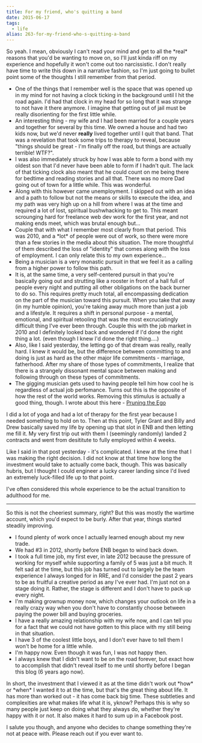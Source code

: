 ```yaml
---
title: For my friend, who's quitting a band
date: 2015-06-17
tags: 
  - life
alias: 263-for-my-friend-who-s-quitting-a-band
---
```


So yeah. I mean, obviously I can't read your mind and get to all the \*real\* reasons that you'd be wanting to move on, so I'll just kinda riff on my experience and hopefully it won't come out too narcissistic. I don't really have time to write this down in a narrative fashion, so I'm just going to bullet point some of the thoughts I still remember from that period.

- One of the things that I remember well is the space that was opened up in my mind for not having a clock ticking in the background until I hit the road again. I'd had that clock in my head for so long that it was strange to not have it there anymore. I imagine that getting out of jail must be really disorienting for the first little while.
- An interesting thing - my wife and I had been married for a couple years and together for several by this time. We owned a house and had two kids now, but we'd never **really** lived together until I quit that band. That was a revelation that took some trips to therapy to reveal, because "things should be great - I'm finally off the road, but things are actually terrible! WTF?".
- I was also immediately struck by how I was able to form a bond with my oldest son that I'd never have been able to form if I hadn't quit. The lack of that ticking clock also meant that he could count on me being there for bedtime and reading stories and all that. There was no more Dad going out of town for a little while. This was wonderful.
- Along with this however came unemployment. I skipped out with an idea and a path to follow but not the means or skills to execute the idea, and my path was very high up on a hill from where I was at the time and required a lot of lost, spiritual bushwhacking to get to. This meant scrounging hard for freelance web dev work for the first year, and not making ends meet, which was brutal enough but...
- Couple that with what I remember most clearly from that period. This was 2010, and a \*lot\* of people were out of work, so there were more than a few stories in the media about this situation. The more thoughtful of them described the loss of "identity" that comes along with the loss of employment. I can only relate this to my own experience...
 - Being a musician is a very monastic pursuit in that we feel it as a calling from a higher power to follow this path. 
 - It is, at the same time, a very self-centered pursuit in that you're basically going out and strutting like a rooster in front of a hall full of people every night and putting all other obligations on the back burner to do so. This requires pretty much total, all encompassing dedication on the part of the musician toward this pursuit. When you take that away (in my humble opinion), you're taking away much more than just a job and a lifestyle. It requires a shift in personal purpose - a mental, emotional, and spiritual retooling that was the most excruciatingly difficult thing I've ever been through. Couple this with the job market in 2010 and I definitely looked back and wondered if I'd done the right thing a lot. (even though I knew I'd done the right thing....)
 - Also, like I said yesterday, the letting go of that dream was really, really hard. I knew it would be, but the difference between committing to and doing is just as hard as the other major life commitments - marriage, fatherhood. After my share of those types of commitments, I realize that there is a strangely dissonant mental space between making and following through on these types of commitments.
- The gigging musician gets used to having people tell him how cool he is regardless of actual job perfomance. Turns out this is the opposite of how the rest of the world works. Removing this stimulus is actually a good thing, though. I wrote about this here - [Pruning the Ego](posts/pruning-the-ego)

I did a lot of yoga and had a lot of therapy for the first year because I needed something to hold on to. Then at this point, Tyler Grant and Billy and Drew basically saved my life by opening up that slot in ENB and then letting me fill it. My very first trip out with them I (seemingly randomly) landed 2 contracts and went from desititute to fully employed within 4 weeks.

Like I said in that post yesterday - it's complicated. I knew at the time that I was making the right decision. I did not know at that time how long the investment would take to actually come back, though. This was basically hubris, but I thought I could engineer a lucky career landing since I'd lived an extremely luck-filled life up to that point.

I've often considered this whole experience to be the actual transition to adulthood for me. 

---

So this is not the cheeriest summary, right? But this was mostly the wartime account, which you'd expect to be burly. After that year, things started steadily improving. 

- I found plenty of work once I actually learned enough about my new trade. 
- We had #3 in 2012, shortly before ENB began to wind back down. 
- I took a full time job, my first ever, in late 2012 because the pressure of working for myself while supporting a family of 5 was just a bit much. It felt sad at the time, but this job has turned out to largely be the team experience I always longed for in RRE, and I'd consider the past 2 years to be as fruitful a creative period as any I've ever had. I'm just not on a stage doing it. Rather, the stage is different and I don't have to pack up every night.
- I'm making grownup money now, which changes your outlook on life in a really crazy way when you don't have to constantly choose between paying the power bill and buying groceries.
- I have a really amazing relationship with my wife now, and I can tell you for a fact that we could not have gotten to this place with my still being in that situation.
- I have 3 of the coolest little boys, and I don't ever have to tell them I won't be home for a little while. 
- I'm happy now. Even though it was fun, I was not happy then. 
- I always knew that I didn't want to be on the road forever, but exact how to accomplish that didn't reveal itself to me until shortly before I began this blog (6 years ago now).

In short, the investment that I viewed it as at the time didn't work out \*how\* or \*when\* I wanted it to at the time, but that's the great thing about life. It has more than worked out - it has come back big time. These subtleties and complexities are what makes life what it is, yknow? Perhaps this is why so many people just keep on doing what they always do, whether they're happy with it or not. It also makes it hard to sum up in a Facebook post.

I salute you though, and anyone who decides to change something they're not at peace with. Please reach out if you ever want to.